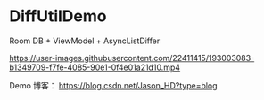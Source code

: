 # DiffUtilDemo
Room DB + ViewModel + AsyncListDiffer


https://user-images.githubusercontent.com/22411415/193003083-b1349709-f7fe-4085-90e1-0f4e01a21d10.mp4

Demo 博客： https://blog.csdn.net/Jason_HD?type=blog
